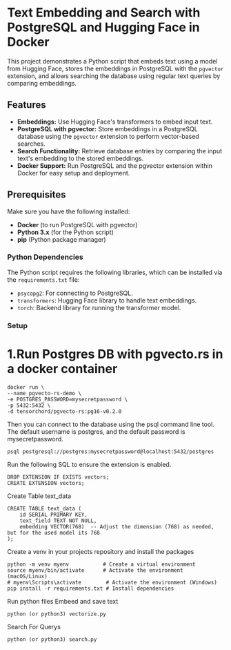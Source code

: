 # Text Embedding and Search with PostgreSQL and Hugging Face in Docker

This project demonstrates a Python script that embeds text using a model from Hugging Face, stores the embeddings in PostgreSQL with the `pgvector` extension, and allows searching the database using regular text queries by comparing embeddings.

## Features
- **Embeddings:** Use Hugging Face's transformers to embed input text.
- **PostgreSQL with pgvector:** Store embeddings in a PostgreSQL database using the `pgvector` extension to perform vector-based searches.
- **Search Functionality:** Retrieve database entries by comparing the input text's embedding to the stored embeddings.
- **Docker Support:** Run PostgreSQL and the pgvector extension within Docker for easy setup and deployment.

## Prerequisites

Make sure you have the following installed:
- **Docker** (to run PostgreSQL with pgvector)
- **Python 3.x** (for the Python script)
- **pip** (Python package manager)

### Python Dependencies
The Python script requires the following libraries, which can be installed via the `requirements.txt` file:
- `psycopg2`: For connecting to PostgreSQL.
- `transformers`: Hugging Face library to handle text embeddings.
- `torch`: Backend library for running the transformer model.

### Setup

# 1.Run Postgres DB with pgvecto.rs in a docker container


```
docker run \
--name pgvecto-rs-demo \
-e POSTGRES_PASSWORD=mysecretpassword \
-p 5432:5432 \
-d tensorchord/pgvecto-rs:pg16-v0.2.0
```
Then you can connect to the database using the psql command line tool. The default username is postgres, and the default password is mysecretpassword.
```
psql postgresql://postgres:mysecretpassword@localhost:5432/postgres
```
Run the following SQL to ensure the extension is enabled.
```
DROP EXTENSION IF EXISTS vectors;
CREATE EXTENSION vectors;
```
Create Table text_data
```
CREATE TABLE text_data (
    id SERIAL PRIMARY KEY,
    text_field TEXT NOT NULL,
    embedding VECTOR(768)  -- Adjust the dimension (768) as needed, but for the used model its 768
);
```
Create a venv in your projects repository and install the packages
```
python -m venv myenv           # Create a virtual environment
source myenv/bin/activate      # Activate the environment (macOS/Linux)
# myenv\Scripts\activate        # Activate the environment (Windows)
pip install -r requirements.txt # Install dependencies
```
Run python files
Embeed and save text
```
python (or python3) vectorize.py
```
Search For Querys
```
python (or python3) search.py
```